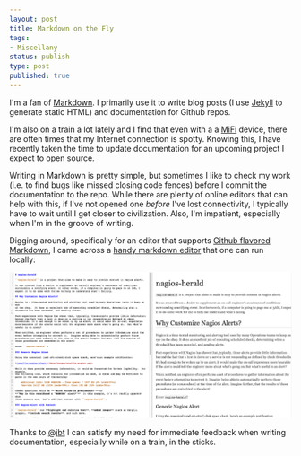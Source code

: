 ```yaml
---
layout: post
title: Markdown on the Fly
tags:
- Miscellany
status: publish
type: post
published: true
---
```


I'm a fan of [Markdown](http://daringfireball.net/projects/markdown/). I primarily use it to write blog posts
(I use [Jekyll](http://jekyllrb.com/) to generate static HTML) and documentation for Github repos.

I'm also on a train a lot lately and I find that even with a a [MiFi](http://en.wikipedia.org/wiki/MiFi)
device, there are often times that my Internet connection is spotty. Knowing this, I have recently taken
the time to update documentation for an upcoming project I expect to open source.

Writing in Markdown is pretty simple, but sometimes I like to check my work (i.e. to find bugs like missed
closing code fences) before I commit the documentation to the repo. While there are plenty of online editors
that can help with this, if I've not opened one *before* I've lost connectivity, I typically have to wait until
I get closer to civilization. Also, I'm impatient, especially when I'm in the groove of writing.

Digging around, specifically for an editor that supports [Github flavored Markdown](http://github.github.com/github-flavored-markdown/),
I came across a [handy markdown editor](https://github.com/jbt/markdown-editor) that one can run locally:

![nagios-herald-markdown-editor](/images/markdown-editor-example.png)

Thanks to [@jbt](https://github.com/jbt) I can satisfy my need for immediate feedback when writing documentation,
especially while on a train, in the sticks.
